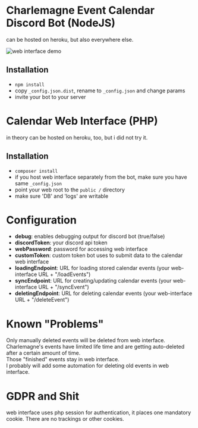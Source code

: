 # Charlemagne Event Calendar Discord Bot (NodeJS)
can be hosted on heroku, but also everywhere else.

![web interface demo](https://raw.githubusercontent.com/vanilla-thunder/discord-charlemagne-calendar/master/screenshop.jpg)

## Installation
+ `npm install`
+ copy `_config.json.dist`, rename to `_config.json` and change params
+ invite your bot to your server

# Calendar Web Interface (PHP)
in theory can be hosted on heroku, too, but i did not try it.

## Installation
+ `composer install`
+ if you host web interface separately from the bot, make sure you have same `_config.json`
+ point your web root to the `public /` directory
+ make sure 'DB' and 'logs' are writable
 
# Configuration
+ **debug**: enables debugging output for discord bot (true/false)
+ **discordToken**: your discord api token
+ **webPassword**: password for accessing web interface
+ **customToken**: custom token bot uses to submit data to the calendar web interface
+ **loadingEndpoint**: URL for loading stored calendar events (your web-interface URL + "/loadEvents")
+ **syncEndpoint**: URL for creating/updating calendar events (your web-interface URL + "/syncEvent") 
+ **deletingEndpoint**: URL for deleting calendar events (your web-interface URL + "/deleteEvent")
 
# Known "Problems"
Only manually deleted events will be deleted from web interface.  
Charlemagne's events have limited life time and are getting auto-deleted after a certain amount of time.  
Those "finished" events stay in web interface.  
I probably will add some automation for deleting old events in web interface.

# GDPR and Shit
web interface uses php session for authentication, it places one mandatory cookie.
There are no trackings or other cookies.
